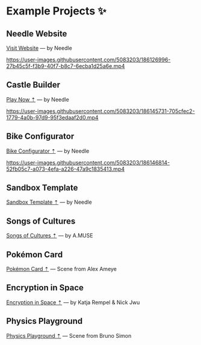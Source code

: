 
# Example Projects ✨

## Needle Website  
<a href="https://needle.tools" target="_blank">Visit Website</a> — by Needle   

https://user-images.githubusercontent.com/5083203/186126996-27b45c5f-f3b9-40f7-b8c7-6ecba1d25a6e.mp4


## Castle Builder
[Play Now ⇡](https://castle.needle.tools) — by Needle   

https://user-images.githubusercontent.com/5083203/186145731-705cfec2-1779-4a0b-97d9-95f3edaaf2d0.mp4




## Bike Configurator
[Bike Configurator ⇡](https://bike.needle.tools) — by Needle  

https://user-images.githubusercontent.com/5083203/186146814-52fb05c7-a073-4efa-a226-47a9c1835413.mp4


## Sandbox Template
[Sandbox Template ⇡](https://fwd.needle.tools/needle-engine/glitch-starter) — by Needle   

## Songs of Cultures  
[Songs of Cultures ⇡](https://fwd.needle.tools/needle-engine/projects/songs-of-cultures) — by A.MUSE  

## Pokémon Card
[Pokémon Card ⇡](https://fwd.needle.tools/needle-engine/projects/pokemon-card) — Scene from Alex Ameye  

## Encryption in Space  
[Encryption in Space ⇡](https://fwd.needle.tools/needle-engine/projects/encryption) — by Katja Rempel & Nick Jwu  

## Physics Playground
[Physics Playground ⇡](https://bruno-simon-20k-needle.glitch.me/) — Scene from Bruno Simon  

